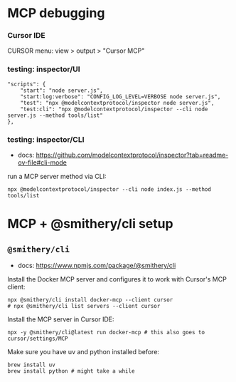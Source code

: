 # MCP debugging

### Cursor IDE

CURSOR menu: view > output > "Cursor MCP"

### testing: inspector/UI

```
"scripts": {
    "start": "node server.js",
    "start:log:verbose": "CONFIG_LOG_LEVEL=VERBOSE node server.js",
    "test": "npx @modelcontextprotocol/inspector node server.js",
    "test:cli": "npx @modelcontextprotocol/inspector --cli node server.js --method tools/list"
},
```

### testing: inspector/CLI

- docs: https://github.com/modelcontextprotocol/inspector?tab=readme-ov-file#cli-mode

run a MCP server method via CLI:

`npx @modelcontextprotocol/inspector --cli node index.js --method tools/list`

# MCP + @smithery/cli setup

## `@smithery/cli`

- docs: https://www.npmjs.com/package/@smithery/cli

Install the Docker MCP server and configures it to work with Cursor's MCP client:

```
npx @smithery/cli install docker-mcp --client cursor
# npx @smithery/cli list servers --client cursor
```

Install the MCP server in Cursor IDE:

```
npx -y @smithery/cli@latest run docker-mcp # this also goes to cursor/settings/MCP
```

Make sure you have uv and python installed before:

```
brew install uv
brew install python # might take a while
```
